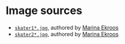 # Image sources

* [`skater1*.jpg`](skater1.jpg), authored by [Marina Ekroos](http://marinaekroos.com/)
* [`skater2*.jpg`](skater2.jpg), authored by [Marina Ekroos](http://marinaekroos.com/)

